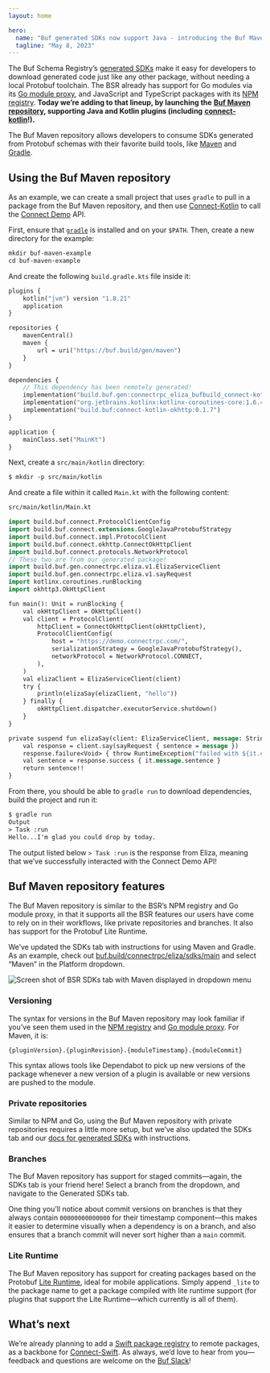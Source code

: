 ```yaml
---
layout: home

hero:
  name: "Buf generated SDKs now support Java - introducing the Buf Maven repository"
  tagline: "May 8, 2023"
---
```


The Buf Schema Registry’s [generated SDKs](/docs/bsr/generated-sdks/overview/index.md) make it easy for developers to download generated code just like any other package, without needing a local Protobuf toolchain. The BSR already has support for Go modules via its [Go module proxy](/docs/bsr/generated-sdks/go/index.md), and JavaScript and TypeScript packages with its [NPM registry](/docs/bsr/generated-sdks/npm/index.md). **Today we’re adding to that lineup, by launching the** [**Buf Maven repository**](/docs/bsr/generated-sdks/maven/index.md)**, supporting Java and Kotlin plugins (including** [**connect-kotlin**](https://buf.build/connectrpc/kotlin)**!).**

The Buf Maven repository allows developers to consume SDKs generated from Protobuf schemas with their favorite build tools, like [Maven](https://maven.apache.org/index.html) and [Gradle](https://docs.gradle.org/current/userguide/what_is_gradle.html).

## Using the Buf Maven repository

As an example, we can create a small project that uses `gradle` to pull in a package from the Buf Maven repository, and then use [Connect-Kotlin](https://connectrpc.com/docs/kotlin/getting-started/) to call the [Connect Demo](https://connectrpc.com/demo/) API.

First, ensure that [`gradle`](https://docs.gradle.org/current/userguide/installation.html) is installed and on your `$PATH`. Then, create a new directory for the example:

```protobuf
mkdir buf-maven-example
cd buf-maven-example
```

And create the following `build.gradle.kts` file inside it:

```protobuf
plugins {
    kotlin("jvm") version "1.8.21"
    application
}

repositories {
    mavenCentral()
    maven {
        url = uri("https://buf.build/gen/maven")
    }
}

dependencies {
    // This dependency has been remotely generated!
    implementation("build.buf.gen:connectrpc_eliza_bufbuild_connect-kotlin:0.1.7.1.20230727062025.d8fbf2620c60")
    implementation("org.jetbrains.kotlinx:kotlinx-coroutines-core:1.6.4")
    implementation("build.buf:connect-kotlin-okhttp:0.1.7")
}

application {
    mainClass.set("MainKt")
}
```

Next, create a `src/main/kotlin` directory:

```protobuf
$ mkdir -p src/main/kotlin
```

And create a file within it called `Main.kt` with the following content:

```protobuf
src/main/kotlin/Main.kt

import build.buf.connect.ProtocolClientConfig
import build.buf.connect.extensions.GoogleJavaProtobufStrategy
import build.buf.connect.impl.ProtocolClient
import build.buf.connect.okhttp.ConnectOkHttpClient
import build.buf.connect.protocols.NetworkProtocol
// These two are from our generated package!
import build.buf.gen.connectrpc.eliza.v1.ElizaServiceClient
import build.buf.gen.connectrpc.eliza.v1.sayRequest
import kotlinx.coroutines.runBlocking
import okhttp3.OkHttpClient

fun main(): Unit = runBlocking {
    val okHttpClient = OkHttpClient()
    val client = ProtocolClient(
        httpClient = ConnectOkHttpClient(okHttpClient),
        ProtocolClientConfig(
            host = "https://demo.connectrpc.com/",
            serializationStrategy = GoogleJavaProtobufStrategy(),
            networkProtocol = NetworkProtocol.CONNECT,
        ),
    )
    val elizaClient = ElizaServiceClient(client)
    try {
        println(elizaSay(elizaClient, "hello"))
    } finally {
        okHttpClient.dispatcher.executorService.shutdown()
    }
}

private suspend fun elizaSay(client: ElizaServiceClient, message: String): String {
    val response = client.say(sayRequest { sentence = message })
    response.failure<Void> { throw RuntimeException("failed with ${it.code}: ${it.error}") }
    val sentence = response.success { it.message.sentence }
    return sentence!!
}
```

From there, you should be able to `gradle run` to download dependencies, build the project and run it:

```protobuf
$ gradle run
Output
> Task :run
Hello...I'm glad you could drop by today.
```

The output listed below `> Task :run` is the response from Eliza, meaning that we’ve successfully interacted with the Connect Demo API!

## Buf Maven repository features

The Buf Maven repository is similar to the BSR’s NPM registry and Go module proxy, in that it supports all the BSR features our users have come to rely on in their workflows, like private repositories and branches. It also has support for the Protobuf Lite Runtime.

We’ve updated the SDKs tab with instructions for using Maven and Gradle. As an example, check out [buf.build/connectrpc/eliza/sdks/main](https://buf.build/connectrpc/eliza/sdks/main) and select “Maven” in the Platform dropdown.

![Screen shot of BSR SDKs tab with Maven displayed in dropdown menu](https://cdn.prod.website-files.com/6723e92f5d187330e4da8144/6747a2d04202f4330657ff30_assets-tab-D7FLZ7SI.png)

### Versioning

The syntax for versions in the Buf Maven repository may look familiar if you’ve seen them used in the [NPM registry](/docs/bsr/generated-sdks/npm/index.md#full-syntax) and [Go module proxy](/docs/bsr/generated-sdks/go/index.md#full-syntax). For Maven, it is:

`{pluginVersion}.{pluginRevision}.{moduleTimestamp}.{moduleCommit}   `

This syntax allows tools like Dependabot to pick up new versions of the package whenever a new version of a plugin is available or new versions are pushed to the module.

### Private repositories

Similar to NPM and Go, using the Buf Maven repository with private repositories requires a little more setup, but we’ve also updated the SDKs tab and our [docs for generated SDKs](/docs/bsr/generated-sdks/maven/index.md#private) with instructions.

### Branches

The Buf Maven repository has support for staged commits—again, the SDKs tab is your friend here! Select a branch from the dropdown, and navigate to the Generated SDKs tab.

One thing you’ll notice about commit versions on branches is that they always contain `00000000000000` for their timestamp component—this makes it easier to determine visually when a dependency is on a branch, and also ensures that a branch commit will never sort higher than a `main` commit.

### Lite Runtime

The Buf Maven repository has support for creating packages based on the Protobuf [Lite Runtime](https://github.com/protocolbuffers/protobuf/blob/main/java/lite.md), ideal for mobile applications. Simply append `_lite` to the package name to get a package compiled with lite runtime support (for plugins that support the Lite Runtime—which currently is all of them).

## What’s next

We’re already planning to add a [Swift package registry](https://github.com/apple/swift-package-manager/blob/main/Documentation/Registry.md) to remote packages, as a backbone for [Connect-Swift](https://github.com/connectrpc/connect-swift). As always, we’d love to hear from you—feedback and questions are welcome on the [Buf Slack](https://buf.build/b/slack/)!

‍
